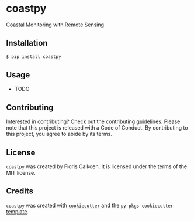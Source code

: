 # coastpy

Coastal Monitoring with Remote Sensing 

## Installation

```bash
$ pip install coastpy
```

## Usage

- TODO

## Contributing

Interested in contributing? Check out the contributing guidelines. Please note that this project is released with a Code of Conduct. By contributing to this project, you agree to abide by its terms.

## License

`coastpy` was created by Floris Calkoen. It is licensed under the terms of the MIT license.

## Credits

`coastpy` was created with [`cookiecutter`](https://cookiecutter.readthedocs.io/en/latest/) and the `py-pkgs-cookiecutter` [template](https://github.com/py-pkgs/py-pkgs-cookiecutter).
